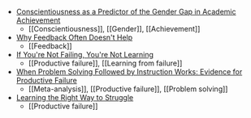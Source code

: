 - [Conscientiousness as a Predictor of the Gender Gap in Academic Achievement](https://link.springer.com/article/10.1007/s11162-022-09716-5)
	- [[Conscientiousness]], [[Gender]], [[Achievement]]
- [Why Feedback Often Doesn't Help](https://www.alfiekohn.org/article/feedback/)
	- [[Feedback]]
- [If You're Not Failing, You're Not Learning](https://www.edutopia.org/article/if-youre-not-failing-youre-not-learning)
	- [[Productive failure]], [[Learning from failure]]
- [When Problem Solving Followed by Instruction Works: Evidence for Productive Failure](https://journals.sagepub.com/doi/full/10.3102/00346543211019105)
	- [[Meta-analysis]], [[Productive failure]], [[Problem solving]]
- [Learning the Right Way to Struggle](https://www.nytimes.com/2022/04/05/science/education-learning-challenge.html)
	- [[Productive failure]]